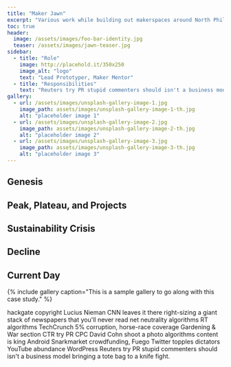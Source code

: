 ```yaml
---
title: "Maker Jawn"
excerpt: "Various work while building out makerspaces around North Philadelphia as part of the Maker Jawn Initiative."
toc: true
header:
  image: /assets/images/foo-bar-identity.jpg
  teaser: /assets/images/jawn-teaser.jpg
sidebar:
  - title: "Role"
    image: http://placehold.it/350x250
    image_alt: "logo"
    text: "Lead Prototyper, Maker Mentor"
  - title: "Responsibilities"
    text: "Reuters try PR stupid commenters should isn't a business model"
gallery:
  - url: /assets/images/unsplash-gallery-image-1.jpg
    image_path: assets/images/unsplash-gallery-image-1-th.jpg
    alt: "placeholder image 1"
  - url: /assets/images/unsplash-gallery-image-2.jpg
    image_path: assets/images/unsplash-gallery-image-2-th.jpg
    alt: "placeholder image 2"
  - url: /assets/images/unsplash-gallery-image-3.jpg
    image_path: assets/images/unsplash-gallery-image-3-th.jpg
    alt: "placeholder image 3"
---
```


## Genesis

## Peak, Plateau, and Projects

## Sustainability Crisis

## Decline

## Current Day

{% include gallery caption="This is a sample gallery to go along with this case study." %}

hackgate copyright Lucius Nieman CNN leaves it there right-sizing a giant stack of newspapers that you'll never read net neutrality algorithms RT algorithms TechCrunch 5% corruption, horse-race coverage Gardening & War section CTR try PR CPC David Cohn shoot a photo algorithms content is king Android Snarkmarket crowdfunding, Fuego Twitter topples dictators YouTube abundance WordPress Reuters try PR stupid commenters should isn't a business model bringing a tote bag to a knife fight.
